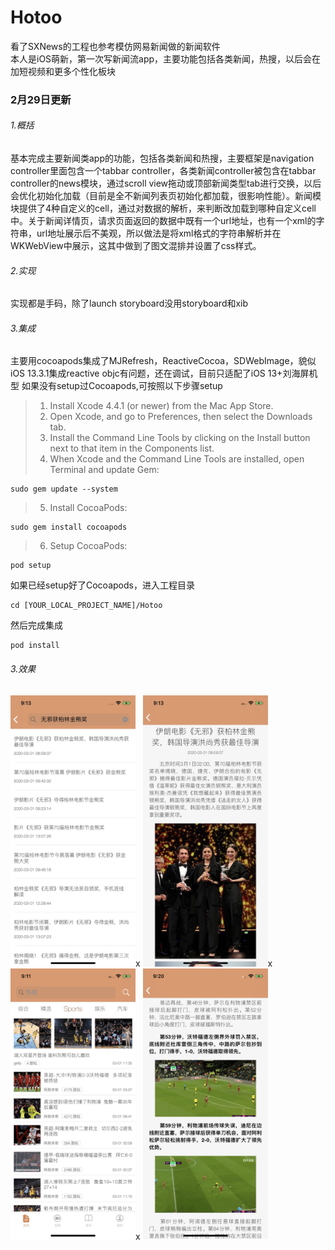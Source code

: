 # Hotoo
看了SXNews的工程也参考模仿网易新闻做的新闻软件<br />
本人是iOS萌新，第一次写新闻流app，主要功能包括各类新闻，热搜，以后会在加短视频和更多个性化板块

### 2月29日更新

###### 1.概括
基本完成主要新闻类app的功能，包括各类新闻和热搜，主要框架是navigation controller里面包含一个tabbar controller，各类新闻controller被包含在tabbar controller的news模块，通过scroll view拖动或顶部新闻类型tab进行交换，以后会优化初始化加载（目前是全不新闻列表页初始化都加载，很影响性能）。新闻模块提供了4种自定义的cell，通过对数据的解析，来判断改加载到哪种自定义cell中。关于新闻详情页，请求页面返回的数据中既有一个url地址，也有一个xml的字符串，url地址展示后不美观，所以做法是将xml格式的字符串解析并在WKWebView中展示，这其中做到了图文混排并设置了css样式。
###### 2.实现
实现都是手码，除了launch storyboard没用storyboard和xib
###### 3.集成
主要用cocoapods集成了MJRefresh，ReactiveCocoa，SDWebImage，貌似iOS 13.3.1集成reactive objc有问题，还在调试，目前只适配了iOS 13+刘海屏机型
如果没有setup过Cocoapods,可按照以下步骤setup
>1. Install Xcode 4.4.1 (or newer) from the Mac App Store.<br />
>2. Open Xcode, and go to Preferences, then select the Downloads tab.<br />
>3. Install the Command Line Tools by clicking on the Install button next to that item in the Components list.<br />
>4. When Xcode and the Command Line Tools are installed, open Terminal and update Gem:<br />
```
sudo gem update --system
```
>5. Install CocoaPods:<br />
```
sudo gem install cocoapods
```
 
>6. Setup CocoaPods:<br />
```
pod setup
```
如果已经setup好了Cocoapods，进入工程目录
```
cd [YOUR_LOCAL_PROJECT_NAME]/Hotoo
```
然后完成集成
```
pod install
```
###### 3.效果
<img src="https://github.com/yhantao/Hotoo/blob/master/Hotoo/demo/HTNews_demo2.jpg" alt="Drawing" width="200px" />x
<img src="https://github.com/yhantao/Hotoo/blob/master/Hotoo/demo/HTNews_demo3.jpg" alt="Drawing" width="200px" />x
<img src="https://github.com/yhantao/Hotoo/blob/master/Hotoo/demo/HTNews_demo4.jpg" alt="Drawing" width="200px" />x
<img src="https://github.com/yhantao/Hotoo/blob/master/Hotoo/demo/HTNews_demo5.jpg" alt="Drawing" width="200px" />



